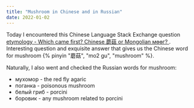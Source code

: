 ```yaml
---
title: "Mushroom in Chinese and in Russian"
date: 2022-01-02
---
```


Today I encountered this Chinese Language Stack Exchange question [etymology - Which came first? Chinese 蘑菇 or Mongolian мөөг? ](https://chinese.stackexchange.com/questions/42970/which-came-first-chinese-%e8%98%91%e8%8f%87-or-mongolian-%d0%bc%d3%a9%d3%a9%d0%b3). Interesting question and exquisite answer that gives us the Chinese word for mushroom {% pinyin "蘑菇", "mo2 gu", "mushroom" %}.

Naturally, I also went and checked the Russian words for mushroom:

* мухомор - the red fly agaric
* поганка - poisonous mushroom
* белый гриб - porcini
* боровик - any mushroom related to porcini